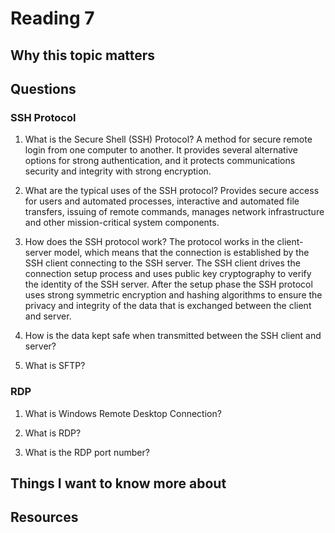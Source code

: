 # Reading 7

## Why this topic matters


## Questions

### SSH Protocol

1. What is the Secure Shell (SSH) Protocol?
A method for secure remote login from one computer to another. It provides several alternative options for strong authentication, and it protects communications security and integrity with strong encryption.

2. What are the typical uses of the SSH protocol?
Provides secure access for users and automated processes, interactive and automated file transfers, issuing of remote commands, manages network infrastructure and other mission-critical system components.

3. How does the SSH protocol work?
The protocol works in the client-server model, which means that the connection is established by the SSH client connecting to the SSH server. The SSH client drives the connection setup process and uses public key cryptography to verify the identity of the SSH server. After the setup phase the SSH protocol uses strong symmetric encryption and hashing algorithms to ensure the privacy and integrity of the data that is exchanged between the client and server.


4. How is the data kept safe when transmitted between the SSH client and server?


5. What is SFTP?


### RDP

1. What is Windows Remote Desktop Connection?

2. What is RDP?


3. What is the RDP port number?



## Things I want to know more about


## Resources
